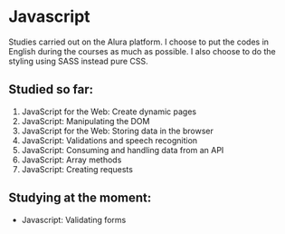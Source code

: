 # Javascript

Studies carried out on the Alura platform. I choose to put the codes in English during the courses as much as possible. I also choose to do the styling using SASS instead pure CSS.

## Studied so far:

1. JavaScript for the Web: Create dynamic pages
1. JavaScript: Manipulating the DOM
1. JavaScript for the Web: Storing data in the browser
1. JavaScript: Validations and speech recognition
1. JavaScript: Consuming and handling data from an API
1. JavaScript: Array methods
1. JavaScript: Creating requests

## Studying at the moment:

- Javascript: Validating forms

